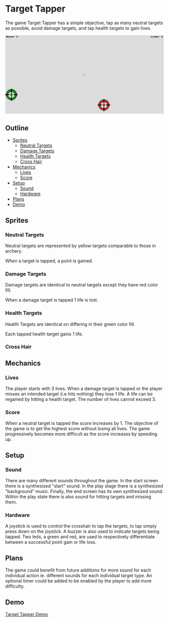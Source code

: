 # Target Tapper

The game Target Tapper has a simple objective, tap as many neutral targets as possible, avoid damage targets, and tap health targets to gain lives. 

![game](Image.png)

## Outline

- [Sprites](#sprites)
    - [Neutral Targets](#neutral-targets)
    - [Damage Targets](#damage-targets)
    - [Health Targets](#health-targets)
    - [Cross Hair](#cross-hair)
- [Mechanics](#mechanics)
    - [Lives](#lives)
    - [Score](#score)
- [Setup](#setup)
    - [Sound](#sound)
    - [Hardware](#hardware)
- [Plans](#plans)
- [Demo](#demo)

## Sprites

### Neutral Targets

Neutral targets are represented by yellow targets comparable to those in archery.

When a target is tapped, a point is gained.

### Damage Targets

Damage targets are identical to neutral targets except they have red color fill.

When a damage target is tapped 1 life is lost. 

### Health Targets

Health Targets are identical on differing in their green color fill.

Each tapped health target gains 1 life.

### Cross Hair

## Mechanics

### Lives

The player starts with 3 lives. When a damage target is tapped or the player misses an intended target (i.e hits nothing) they lose 1 life. A life can be regained by hitting a health target. The number of lives cannot exceed 3.

### Score

When a neutral target is tapped the score increases by 1. The objective of the game is to get the highest score without losing all lives. The game progressively becomes more difficult as the score increases by speeding up. 

## Setup

### Sound

There are many different sounds throughout the game. In the start screen there is a synthesized "start" sound. In the play stage there is a synthesized "background" music. Finally, the end screen has its own synthesized sound.
Within the play state there is also sound for hitting targets and missing them.  

### Hardware

A joystick is used to control the crosshair to tap the targets, to tap simply press down on the joystick. 
A buzzer is also used to indicate targets being tapped.
Two leds, a green and red, are used to respectively differentiate between a successful point gain or life loss.

## Plans

The game could benefit from future additions for more sound for each individual action ie. different sounds for each individual target type.
An optional timer could be added to be enabled by the player to add more difficulty. 

## Demo
[Target Tapper Demo](https://youtube.com/shorts/wxP-OFvDuvo)